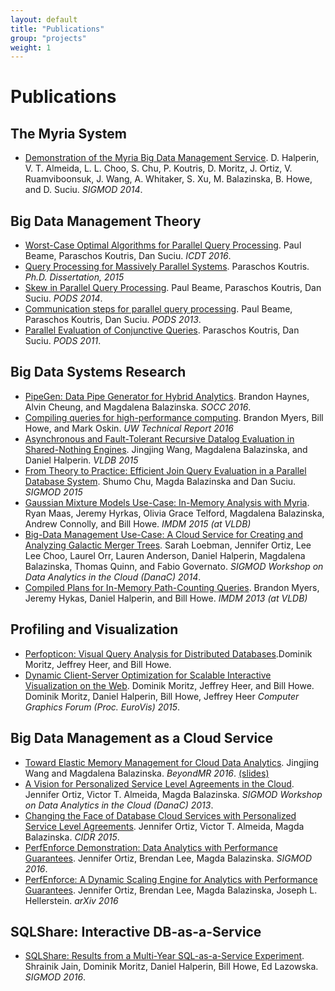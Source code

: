 ```yaml
---
layout: default
title: "Publications"
group: "projects"
weight: 1
---
```


# Publications

## The Myria System
* [Demonstration of the Myria Big Data Management Service](../publications/Halperin_Myria_demo_SIGMOD_2014.pdf). D. Halperin, V. T. Almeida, L. L. Choo, S. Chu, P. Koutris, D. Moritz, J. Ortiz, V. Ruamviboonsuk, J. Wang, A. Whitaker, S. Xu, M. Balazinska, B. Howe, and D. Suciu. *SIGMOD 2014*.

## Big Data Management Theory

* [Worst-Case Optimal Algorithms for Parallel Query Processing]({{site.baseurl}}/publications/worstcase-beame.pdf). Paul Beame, Paraschos Koutris, Dan Suciu. *ICDT 2016*.
* [Query Processing for Massively Parallel Systems]({{site.baseurl}}/publications/thesis-koutris.pdf). Paraschos Koutris. *Ph.D. Dissertation, 2015*
* [Skew in Parallel Query Processing]({{site.baseurl}}/publications/skew-beame.pdf). Paul Beame, Paraschos Koutris, Dan Suciu. *PODS 2014*.
* [Communication steps for parallel query processing]({{site.baseurl}}/publications/communication-beame.pdf). Paul Beame, Paraschos Koutris, Dan Suciu. *PODS 2013*.
* [Parallel Evaluation of Conjunctive Queries]({{site.baseurl}}/publications/parallel-koutris.pdf). Paraschos Koutris, Dan Suciu. *PODS 2011*.

## Big Data Systems Research

* [PipeGen: Data Pipe Generator for Hybrid Analytics](../publications/PipeGen-Haynes-socc16.pdf).  Brandon Haynes, Alvin Cheung, and Magdalena Balazinska. *SOCC 2016*.
* [Compiling queries for high-performance computing](http://www.cs.washington.edu/tr/2016/02/UW-CSE-16-02-02.pdf). Brandon Myers, Bill Howe, and Mark Oskin. *UW Technical Report 2016*
* [Asynchronous and Fault-Tolerant Recursive Datalog Evaluation in Shared-Nothing Engines](https://homes.cs.washington.edu/~jwang/papers/p2317-wang.pdf). Jingjing Wang, Magdalena Balazinska, and Daniel Halperin. *VLDB 2015*
* [From Theory to Practice: Efficient Join Query Evaluation in a Parallel Database System](https://homes.cs.washington.edu/~chushumo/files/sigmod_15_join.pdf). Shumo Chu, Magda Balazinska and Dan Suciu. *SIGMOD 2015*
* [Gaussian Mixture Models Use-Case: In-Memory Analysis with Myria](http://homes.cs.washington.edu/~maas/papers/maas-myriagmm.pdf). Ryan Maas, Jeremy Hyrkas, Olivia Grace Telford, Magdalena Balazinska, Andrew Connolly, and Bill Howe. *IMDM 2015 (at VLDB)*
* [Big-Data Management Use-Case: A Cloud Service for Creating and Analyzing Galactic Merger Trees]({{site.baseurl}}/publications/MyMergerTree_DanaC_2014.pdf). Sarah Loebman, Jennifer Ortiz, Lee Lee Choo, Laurel Orr, Lauren Anderson, Daniel Halperin, Magdalena Balazinska, Thomas Quinn, and Fabio Governato. *SIGMOD Workshop on Data Analytics in the Cloud (DanaC) 2014*.
* [Compiled Plans for In-Memory Path-Counting Queries](http://sampa.cs.washington.edu/papers/myers-imdm13.pdf). Brandon Myers, Jeremy Hykas, Daniel Halperin, and Bill Howe. *IMDM 2013 (at VLDB)*

## Profiling and Visualization

* [Perfopticon: Visual Query Analysis for Distributed Databases](https://idl.cs.washington.edu/files/2015-Perfopticon-EuroVis.pdf).Dominik Moritz, Jeffrey Heer, and Bill Howe.
* [Dynamic Client-Server Optimization for Scalable Interactive Visualization on the Web](http://www.interactive-analysis.org/papers/2015/moritz.pdf). Dominik Moritz, Jeffrey Heer, and Bill Howe. Dominik Moritz, Daniel Halperin, Bill Howe, Jeffrey Heer *Computer Graphics Forum (Proc. EuroVis) 2015*.

## Big Data Management as a Cloud Service

* [Toward Elastic Memory Management for Cloud Data Analytics](https://homes.cs.washington.edu/~jwang/publications/elastic-memory.pdf). Jingjing Wang and Magdalena Balazinska. *BeyondMR 2016*.  [(slides)](https://homes.cs.washington.edu/~jwang/publications/elastic-memory-beyondmr2016-slides.pdf)
* [A Vision for Personalized Service Level Agreements in the Cloud](../publications/Ortiz_PSLA_2013.pdf). Jennifer Ortiz, Victor T. Almeida, Magda Balazinska. *SIGMOD Workshop on Data Analytics in the Cloud (DanaC) 2013*.
* [Changing the Face of Database Cloud Services with Personalized Service Level Agreements](../publications/Ortiz_PSLA_CIDR_2015.pdf). Jennifer Ortiz, Victor T. Almeida, Magda Balazinska. *CIDR 2015*.
* [PerfEnforce Demonstration: Data Analytics with Performance Guarantees](../publications/Ortiz-perfenforceDemo-sigmod16.pdf). Jennifer Ortiz, Brendan Lee, Magda Balazinska. *SIGMOD 2016*.
* [PerfEnforce: A Dynamic Scaling Engine for Analytics with Performance Guarantees](https://arxiv.org/abs/1605.09753). Jennifer Ortiz, Brendan Lee, Magda Balazinska, Joseph L. Hellerstein. *arXiv 2016*

## SQLShare: Interactive DB-as-a-Service
* [SQLShare: Results from a Multi-Year SQL-as-a-Service Experiment](https://www.dropbox.com/s/835qvwhbclfuacw/paper.pdf?dl=0). Shrainik Jain, Dominik Moritz, Daniel Halperin, Bill Howe, Ed Lazowska. *SIGMOD 2016*.

